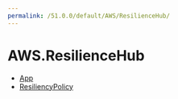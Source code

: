 ```yaml
---
permalink: /51.0.0/default/AWS/ResilienceHub/
---
```


# AWS.ResilienceHub



* [App](App.md)
* [ResiliencyPolicy](ResiliencyPolicy.md)